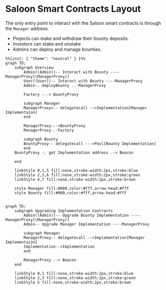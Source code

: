 # Saloon Smart Contracts Layout

The only entry point to interact with the Saloon smart contracts is through the `Manager` address.

- Projects can make and withdraw their bounty deposits.
- Investors can stake and unstake
- Admins can deploy and manage bounties.

```mermaid
%%{init: { "theme": "neutral" } }%%
graph TD;
    subgraph Overview
        Admin((Admin))-- Interact with Bounty ----ManagerProxy[\ManagerProxy/]
        User((User))-- Interact with Bounty ----ManagerProxy
        Admin-. deployBounty ..-ManagerProxy

        Factory -.-> BountyProxy

        subgraph Manager
        ManagerProxy<-- delegatecall -->Implementation[Manager Implementaion]
        end

        ManagerProxy--->BountyProxy
        ManagerProxy-.-Factory

        subgraph Bounty
        BountyProxy-- delegatecall --->Pool[Bounty Implementation]
        end
    BountyProxy -. get Implementation address .-> Beacon

    end

    linkStyle 0,1,5 fill:none,stroke-width:2px,stroke:blue
    linkStyle 2,3,6 fill:none,stroke-width:2px,stroke:green
    linkStyle 4,7 fill:none,stroke-width:2px,stroke:brown

    style Manager fill:#000,color:#fff,arrow-head:#fff
    style Bounty fill:#000,color:#fff,arrow-head:#fff


```

```mermaid
graph TD;
    subgraph Upgrading Implementation Contracts
        Admin((Admin))-- Upgrade Bounty Implementation ----ManagerProxy[\ManagerProxy/]
        Admin-- Upgrade Manager Implementation ----ManagerProxy

        subgraph Manager
        ManagerProxy-- delegatecall -->Implementation[Manager Implementaion]
        Implementation-->Implementation
        end

        ManagerProxy --> Beacon
    end

    linkStyle 0,1 fill:none,stroke-width:2px,stroke:blue
    linkStyle 2,3 fill:none,stroke-width:2px,stroke:green
    linkStyle 5 fill:none,stroke-width:2px,stroke:brown
```
